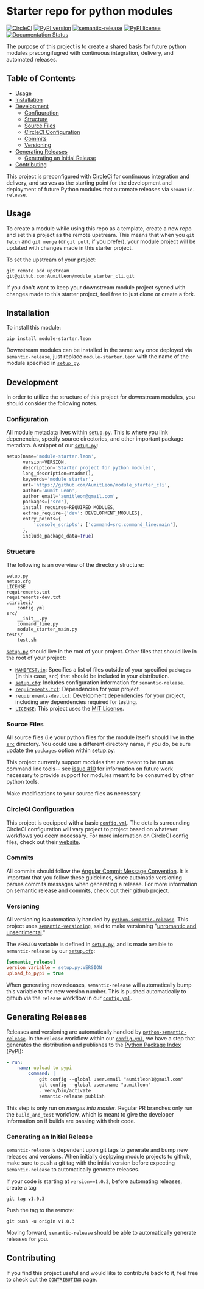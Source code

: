 # Starter repo for python modules
[![CircleCI](https://circleci.com/gh/AumitLeon/module_starter_cli.svg?style=svg)](https://circleci.com/gh/AumitLeon/module_starter_cli) [![PyPI version](https://badge.fury.io/py/module-starter.leon.svg)](https://badge.fury.io/py/module-starter.leon)
[![semantic-release](https://img.shields.io/badge/%20%20%F0%9F%93%A6%F0%9F%9A%80-semantic--release-e10079.svg)](https://github.com/semantic-release/semantic-release)
[![PyPI license](https://img.shields.io/pypi/l/ansicolortags.svg)](https://pypi.python.org/pypi/ansicolortags/)
[![Documentation Status](https://readthedocs.org/projects/module-starter-cli/badge/?version=latest)](https://module-starter-cli.readthedocs.io/en/latest/?badge=latest)


The purpose of this project is to create a shared basis for future python modules precongifugred with continuous integration, delivery, and automated releases. 

## Table of Contents
<!-- TOC depthFrom:2 -->
- [Usage](#usage)
- [Installation](#installation)
- [Development](#development)
  - [Configuration](#configuration)
  - [Structure](#structure)
  - [Source Files](#source-files)
  - [CircleCI Configuration](#circleci-configuration)
  - [Commits](#Commits)
  - [Versioning](#Versioning)
- [Generating Releases](#generating-releases)
  - [Generating an Initial Release](#generating-an-initial-release)
- [Contributing](#contributing)
<!-- /TOC -->

This project is preconfigured with [CircleCi](https://circleci.com/) for continuous integration and delivery, and serves as the starting point for the development and deployment of future Python modules that automate releases via `semantic-release.`

## Usage
To create a module while using this repo as a template, create a new repo and set this project as the remote upstream. This means that when you `git fetch` and `git merge` (or `git pull`, if you prefer), your module project will be updated with changes made in this starter project. 

To set the upstream of your project: 
```
git remote add upstream git@github.com:AumitLeon/module_starter_cli.git
```

If you don't want to keep your downstream module project sycned with changes made to this starter project, feel free to just clone or create a fork. 

## Installation
To install this module:
```
pip install module-starter.leon
```
Downstream modules can be installed in the same way once deployed via `semantic-release`, just replace `module-starter.leon` with the name of the module specified in [`setup.py`](setup.py).

## Development
In order to utilize the structure of this project for downstream modules, you should consider the following notes.

### Configuration
All module metadata lives within [`setup.py`](setup.py). This is where you link depenencies, specify source directories, and other important package metadata. A snippet of our [`setup.py`](setup.py):
```python
setup(name='module-starter.leon',
      version=VERSION,
      description='Starter project for python modules',
      long_description=readme(),
      keywords='module starter',
      url='https://github.com/AumitLeon/module_starter_cli',
      author='Aumit Leon',
      author_email='aumitleon@gmail.com',
      packages=['src'],
      install_requires=REQUIRED_MODULES,
      extras_require={'dev': DEVELOPMENT_MODULES},
      entry_points={
          'console_scripts': ['command=src.command_line:main'],
      },
      include_package_data=True)
```

### Structure
The following is an overview of the directory structure:
```
setup.py
setup.cfg
LICENSE
requirements.txt
requirements-dev.txt
.circleci/
    config.yml
src/
    __init__.py
    command_line.py
    module_starter_main.py
tests/
    test.sh

```
[`setup.py`](setup.py) should live in the root of your project. Other files that should live in the root of your project:

* [`MANIFEST.in`](MANIFEST.in): Specifies a list of files outside of your specified `packages` (in this case, `src`) that should be included in your distribution.
* [`setup.cfg`](setup.cfg): Includes configuration information for `semantic-release`. 
* [`requirements.txt`](requirements.txt): Dependencies for your project.
* [`requirements-dev.txt`](requirements-dev.txt): Development dependencies for your project, including any dependencies required for testing.
* [`LICENSE`](LICENSE): This project uses the [MIT License](https://opensource.org/licenses/MIT).

### Source Files
All source files (i.e your python files for the module itself) should live in the [`src`](src) directory. You could use a different directory name, if you do, be sure update the `packages` option within [setup.py](setup.py).

This project currently support modules that are meant to be run as command line tools-- see [issue #10](https://github.com/AumitLeon/module_starter_cli/issues/10) for information on future work necessary to provide support for modules meant to be consumed by other python tools. 

Make modifications to your source files as necessary. 

### CircleCI Configuration
This project is equipped with a basic [`config.yml`](.circleci/config.yml). The details surrounding CircleCI configuration will vary project to project based on whatever workflows you deem necessary. For more information on CircleCI config files, check out their [website](https://circleci.com/docs/2.0/configuration-reference/).

### Commits
All commits should follow the [Angular Commit Message Convention](#https://github.com/angular/angular.js/blob/master/DEVELOPERS.md#-git-commit-guidelines). It is important that you follow these guidelines, since automatic versioning parses commits messages when generating a release. For more information on semantic release and commits, check out their [github project](https://github.com/semantic-release/semantic-release#commit-message-format).

### Versioning
All versioning is automatically handled by [`python-semantic-release`](https://python-semantic-release.readthedocs.io/en/latest/). This project uses [`semantic-versioning`](https://semver.org/), said to make versioning "[unromantic and unsentimental](http://sentimentalversioning.org/)."

The `VERSION` variable is defined in [`setup.py`](setup.py), and is made avaible to `semantic-release` by our [`setup.cfg`](setup.cfg):
```cfg
[semantic_release]
version_variable = setup.py:VERSION
upload_to_pypi = true
```

When generating new releases, `semantic-release` will automatically bump this variable to the new version number. This is pushed automatically to github via the `release` workflow in our [`config.yml`](.circleci/config.yml).

## Generating Releases
Releases and versioning are automatically handled by [`python-semantic-release`](https://python-semantic-release.readthedocs.io/en/latest/). In the `release` workflow within our [`config.yml`](.circleci/config.yml), we have a step that generates the distribution and publishes to the [Python Package Index](https://pypi.org/) (PyPI):
```yaml
- run:
    name: upload to pypi
        command: |
            git config --global user.email "aumitleon1@gmail.com"
            git config --global user.name "aumitleon"
            . venv/bin/activate
            semantic-release publish
```
This step is only run on *merges into master*. Regular PR branches only run the `build_and_test` workflow, which is meant to give the developer information on if builds are passing with their code. 

### Generating an Initial Release
`semantic-release` is dependent upon git tags to generate and bump new releases and versions. When initially deplpying module projects to github, make sure to push a git tag with the initial version before expecting `semantic-release` to automatically generate releases. 

If your code is starting at `version==1.0.3`, before automating releases, create a tag
```
git tag v1.0.3
```
Push the tag to the remote:
```
git push -u origin v1.0.3
```
Moving forward, `semantic-release` should be able to automatically generate releases for you. 

## Contributing
If you find this project useful and would like to contribute back to it, feel free to check out the [`CONTRIBUTING`](CONTRIBUTING.md) page. 

